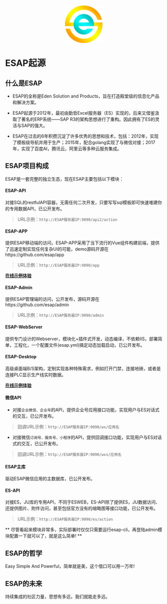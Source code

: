 <p align="center">
  <img src="./img/logo.png" width="120">
</p>

# ESAP起源

## 什么是ESAP
* ESAP的全称是Eden Solution and Products，旨在打造殿堂级的信息化产品和解决方案。

* ESAP起源于2012年，最初由勤哲Excel服务器（ES）实现的，后来又借鉴汲取了著名的ERP系统——SAP R3的架构思想进行了重构。因此拥有了ES的灵活与SAP的强大。

* ESAP在过去的6年积攒沉淀了许多优秀的思想和技术，包括：2012年，实现了模板级导航并用于生产；2015年，配合golang实现了与微信对接；2017年，实现了百度AI，腾讯云，阿里云等多种云服务集成。

## ESAP项目构成
ESAP是一套完整的独立生态，现在ESAP主要包括以下模块：

#### ESAP-API
对接SQL的restfulAPI容器，无需任何二次开发，只要写写sql模板即可快速堆建你的专用数据API，已公开发布。
> URL示例：`http://ESAP服务器IP:9090/api2/action`

#### ESAP-APP
提供ESAP移动端的访问，ESAP-APP采用了当下流行的Vue组件构建前端，提供了迅速定制实现任何复杂UI的可能，demo源码开源在https://github.com/esap/app
> URL示例：`http://ESAP服务器IP:9090/app`

**[在线示例体验](https://erp8.net/m/)**

#### ESAP-Admin
提供ESAP管理端的访问，公开发布，源码开源在https://github.com/esap/admin
> URL示例：`http://ESAP服务器IP:9090/admin`

#### ESAP-WebServer
提供专门设计的Webserver，模块化+插件式开发，动态编译，不依赖IIS，部署简单，工程化，一个配置文件(esap.yml)搞定动态加载启动，已公开发布。

#### ESAP-Desktop
高级桌面端B/S架构，定制实现各种特殊需求，例如打开门禁，连接地磅，或者是连接PLC显示生产线实时数据。

**[在线示例体验](https://demo.esap.vip)**

#### 微信API
* 对接`企业微信、企业号`的API，提供企业号应用接口功能，实现用户与ES对话式的交互，已公开发布。

> 回调URL示例：`http://ESAP服务器IP:9090/wx/应用名`

* 对接微信`订阅号、服务号、小程序`的API，提供回调接口功能，实现用户与ES对话式的交互，已公开发布。

> 回调URL示例：`http://ESAP服务器IP:9090/wxs/应用名`

#### ESAP主库
驱动ESAP微信应用的主数据库，已公开发布。

#### ES-API
对接ES，JU库的专用API，不同于ESWEB，ES-API除了提供ES，JU数据访问、还提供图片、附件访问，甚至包括官方没有的缩略图等接口功能，已公开发布。
> URL示例：`http://ESAP服务器IP:9090/es/action`

** 尽管看起来模块非常多，实际部署时仅仅只需要运行esap-cli，再登陆admin模块配置一下就可以了，就是这么简单! **

## ESAP的哲学
Easy Simple And Powerful，简单就是美，这个借口可以用一万年!

## ESAP的未来
持续集成的社区力量，思想有多远，我们就能走多远。
